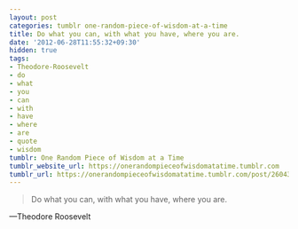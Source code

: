 ```yaml
---
layout: post
categories: tumblr one-random-piece-of-wisdom-at-a-time
title: Do what you can, with what you have, where you are.
date: '2012-06-28T11:55:32+09:30'
hidden: true
tags:
- Theodore-Roosevelt
- do
- what
- you
- can
- with
- have
- where
- are
- quote
- wisdom
tumblr: One Random Piece of Wisdom at a Time
tumblr_website_url: https://onerandompieceofwisdomatatime.tumblr.com
tumblr_url: https://onerandompieceofwisdomatatime.tumblr.com/post/26043804546/do-what-you-can-with-what-you-have-where-you
---
```

> Do what you can, with what you have, where you are.

—Theodore Roosevelt
